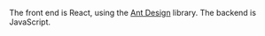 The front end is React, using the [Ant Design](https://ant.design/) library. The backend is JavaScript.
